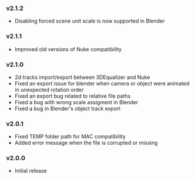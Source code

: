 ### v2.1.2
* Disabling forced scene unit scale is now supported in Blender

### v2.1.1
* Improved old versions of Nuke compatibility

### v2.1.0
* 2d tracks import/export between 3DEqualizer and Nuke
* Fixed an export issue for blender when camera or object were animated in unexpected rotation order
* Fixed an export bug related to relative file paths
* Fixed a bug with wrong scale assigment in Blender
* Fixed a bug in Blender's object track export

### v2.0.1
* Fixed TEMP folder path for MAC compatibility
* Added error message when the file is corrupted or missing

### v2.0.0
* Initial release
